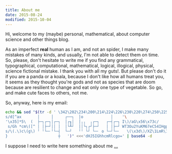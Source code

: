 ```yaml
---
title: About me
date: 2015-08-24
modified: 2015-10-04
---
```


Hi, welcome to my (maybe) personal, mathematical, about computer science and
other things blog.

As an imperfect **real** human as I am, and not an spider, I make many mistakes
of many kinds, and usually, I'm not able to detect them on time.
So, please, don't hesitate to write me if you find any grammatical,
typographical, computational, mathematical, logical, illogical, physical,
science fictional mistake. I thank you with all my guts!. But please don't do
it if you are a panda or a koala, because I don't like how all humans treat you,
it seems as they thought you're gods and not as species that are doom
because are resilient to change and eat only one type of vegetable. So go, and
make cute faces to others, not me.

So, anyway, here is my email:
<script markdown="0" src="data:text/javascript;base64,
PCEtLQpoPScmIzEwOCYjMTAnK2F0b2IoJ2RISjVJR2hoY21SbGNpQTdLU0F4TWpVbUl6RXhPQ1lq
TVRBeEppTTBOaVlLQ2c9PScpLnN1YnN0cmluZygxNiwzMikrJyMxMDAmIzEwMSc7YT0nJiM2NDsn
O249JyYjMTA0JiMxMDEmIzEwOCYjMTEzJztlPW4rYStoOwpkb2N1bWVudC53cml0ZSgnPGEgaCcr
ZXZhbChhdG9iKCdKM0psWmljckp6MGliV0VuS3lkcGJIUnZKeXNuT2ljclpTc25JaUJqYkdGekp3
PT0nKSkrJ3M9ImVtJyArICdhaWwiPicrZSsnPFwvJysnYScrJz4nKTsKLy8gLS0+Cg==">
</script>

~~~bash
echo && sed "$(tr -d ' \342\202\234\200\214\224\226\230\220\274\250\225\267\265\244\264' <<<'{
s/d[^ax       │     │     ┌──┐  │o            │    '\
'\x35]*5\  (  ├─┐┌─┐│┌─┐  │┌╖│  │╷╷  ╷┌─┐   ┌─┤┌─┐ I\)/aG\x56\x73c/
 s/Gh *cm\([^ │ │├─┘││ │  │└╨┘  ││└┐┌┘├─┘   │ │├─┘ WT3Ou2YuKM67eC54IHgpKM67eC5mKHggeCkpCg==]\)/UBsa/
s/\(.\)c\(g\) ╵ ╵└─╴╵└─┤  └─┘   ╵╵ └┘ └─╴ o └─┘└─╴   \(\x3d\)/XZ\1LmR\1C\2\3\3/
}                      ┼   ')" <<<'dHJ5IGhhcmRlcgo=' | base64 -d
~~~

I suppose I need to write here something about me [...](https://xkcd.com/1530/)
